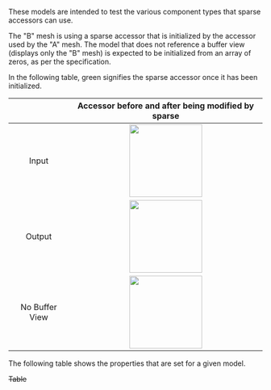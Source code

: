 These models are intended to test the various component types that sparse accessors can use.  

The "B" mesh is using a sparse accessor that is initialized by the accessor used by the "A" mesh.
The model that does not reference a buffer view (displays only the "B" mesh) is expected to be initialized from an array of zeros, as per the specification.  

In the following table, green signifies the sparse accessor once it has been initialized.  

|   | Accessor before and after being modified by sparse |
| :---: | :---: |
| Input | <img src="Figures/SparseAccessor_Input.png" height="144" align="middle"> |
| Output | <img src="Figures/SparseAccessor_Output-Rotation.png" height="144" align="middle"> |
| No Buffer View | <img src="Figures/SparseAccessor_NoBufferView.png" height="144" align="middle"> |  

The following table shows the properties that are set for a given model.  

~~Table~~ 
